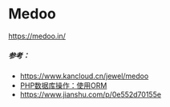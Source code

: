 # Medoo

https://medoo.in/

##### 参考：
- https://www.kancloud.cn/jewel/medoo
- [PHP数据库操作：使用ORM](https://www.bbsmax.com/A/A7zgvWrNd4/)
- https://www.jianshu.com/p/0e552d70155e
